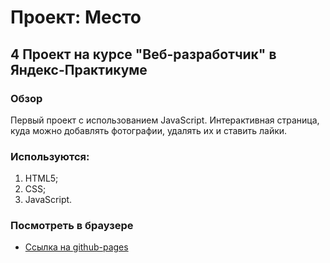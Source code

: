 # Проект: Место

## 4 Проект на курсе "Веб-разработчик" в Яндекс-Практикуме

### Обзор

Первый проект с использованием JavaScript.
Интерактивная страница, куда можно добавлять фотографии, удалять их и ставить лайки.

### Используются:

1. HTML5;
2. CSS;
3. JavaScript.

### Посмотреть в браузере

- [Ссылка на github-pages](https://pavelsmcom.github.io/mesto/)
